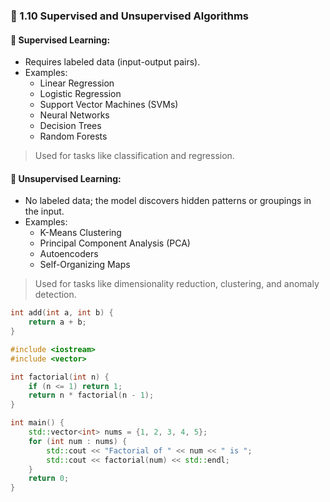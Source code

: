 ### 🔹 1.10 Supervised and Unsupervised Algorithms

#### 🎯 **Supervised Learning**:

- Requires labeled data (input-output pairs).
- Examples:
  - Linear Regression
  - Logistic Regression
  - Support Vector Machines (SVMs)
  - Neural Networks
  - Decision Trees
  - Random Forests

> Used for tasks like classification and regression.

#### 🧠 **Unsupervised Learning**:

- No labeled data; the model discovers hidden patterns or groupings in the input.
- Examples:
  - K-Means Clustering
  - Principal Component Analysis (PCA)
  - Autoencoders
  - Self-Organizing Maps

> Used for tasks like dimensionality reduction, clustering, and anomaly detection.

```cpp
int add(int a, int b) {
    return a + b;
}
```

```cpp
#include <iostream>
#include <vector>

int factorial(int n) {
    if (n <= 1) return 1;
    return n * factorial(n - 1);
}

int main() {
    std::vector<int> nums = {1, 2, 3, 4, 5};
    for (int num : nums) {
        std::cout << "Factorial of " << num << " is ";
        std::cout << factorial(num) << std::endl;
    }
    return 0;
}
```
